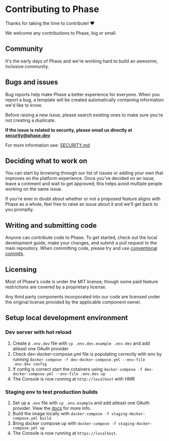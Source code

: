# Contributing to Phase

Thanks for taking the time to contribute! ❤️

We welcome any contributions to Phase, big or small.

## Community

It's the early days of Phase and we're working hard to build an awesome, inclusive community.

## Bugs and issues

Bug reports help make Phase a better experience for everyone. When you report a bug, a template will be created automatically containing information we'd like to know.

Before raising a new issue, please search existing ones to make sure you're not creating a duplicate.

**If the issue is related to security, please email us directly at security@phase.dev**

For more information see: [SECURITY.md](/SECURITY.md)

## Deciding what to work on

You can start by browsing through our list of issues or adding your own that improves on the platform experience. Once you've decided on an issue, leave a comment and wait to get approved; this helps avoid multiple people working on the same issue.

If you're ever in doubt about whether or not a proposed feature aligns with Phase as a whole, feel free to raise an issue about it and we'll get back to you promptly.

## Writing and submitting code

Anyone can contribute code to Phase. To get started, check out the local development guide, make your changes, and submit a pull request to the main repository. When committing code, please try and use [conventional commits](https://www.conventionalcommits.org/en/v1.0.0/).

## Licensing

Most of Phase's code is under the MIT license, though some paid feature restrictions are covered by a proprietary license.

Any third party components incorporated into our code are licensed under the original license provided by the applicable component owner.

## Setup local development environment
### Dev server with hot reload
1. Create a `.env.dev` file with `cp .env.dev.example .env.dev` and add atleast one OAuth provider
2. Check dev-docker-compose.yml file is populating correctly with env by running `docker compose -f dev-docker-compose.yml --env-file .env.dev config`
3. If config is correct start the cotainers using `docker-compose -f dev-docker-compose.yml --env-file .env.dev up`
4. The Console is now running at `http://localhost` with HMR

### Staging env to test production builds

1. Set up a `.env` file with `cp .env.example` and add atleast one OAuth provider. View the [docs](https://docs.phase.dev/self-hosting/configuration/envars) for more info.
2. Build the image locally with `docker-compose -f staging-docker-compose.yml build`
3. Bring docker compose up with `docker-compose -f staging-docker-compose.yml up`
4. The Console is now running at `https://localhost`.
